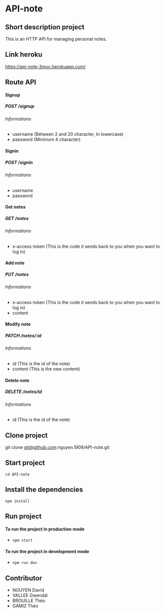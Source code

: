 # API-note

## Short description project
This is an HTTP API for managing personal notes.

## Link heroku
https://api-note-3moc.herokuapp.com/

## Route API

#### Signup
##### POST /signup
###### Informations 
- username (Between 2 and 20 character, In lowercase)
- password (Minimum 4 character)

#### Signin
##### POST /signin
###### Informations
- username
- password

#### Get notes
##### GET /notes
###### Informations
- x-access-token (This is the code it sends back to you when you want to log in)

#### Add note
##### PUT /notes
###### Informations
- x-access-token (This is the code it sends back to you when you want to log in)
- content 

#### Modify note
##### PATCH /notes/:id
###### Informations
- id (This is the id of the note)
- content (This is the new content)

#### Delete note
##### DELETE /notes/id
###### Informations
- id (This is the id of the note)

## Clone project
git clone git@github.com:nguyen.1909/API-note.git

## Start project
``` cd API-note ```

## Install the dependencies 
``` npm install ```

## Run project

#### To run the project in production mode
- ``` npm start ```

#### To run the project in development mode
- ```npm run dev ```

## Contributor
- NGUYEN David
- VALLEE Gwendal 
- BROUILLE Théo 
- GAMIZ Théo